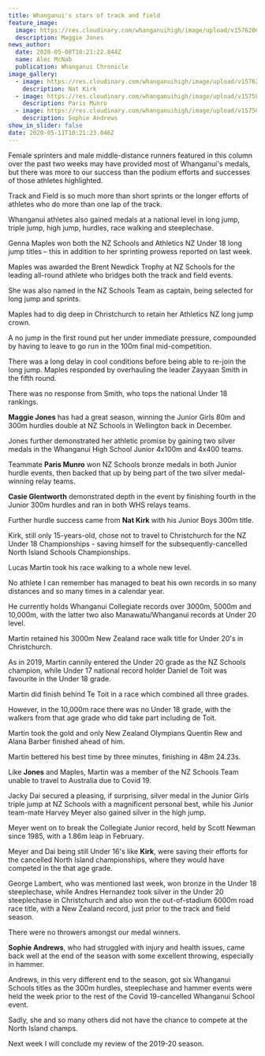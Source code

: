 ```yaml
---
title: Whanganui's stars of track and field
feature_image:
  image: https://res.cloudinary.com/whanganuihigh/image/upload/v1576206461/News/Maggie_Jones_chron_12.12.19.jpg
  description: Maggie Jones
news_author:
  date: 2020-05-08T10:21:22.844Z
  name: Alec McNab
  publication: Whanganui Chronicle
image_gallery:
  - image: https://res.cloudinary.com/whanganuihigh/image/upload/v1576206614/News/Nat_Kirk_Chron_12.12.19.jpg
    description: Nat Kirk
  - image: https://res.cloudinary.com/whanganuihigh/image/upload/v1575873251/News/16.jpg
    description: Paris Munro
  - image: https://res.cloudinary.com/whanganuihigh/image/upload/v1575873249/News/18.jpg
    description: Sophie Andrews
show_in_slider: false
date: 2020-05-11T10:21:23.046Z
---
```

Female sprinters and male middle-distance runners featured in this column over the past two weeks may have provided most of Whanganui's medals, but there was more to our success than the podium efforts and successes of those athletes highlighted.

Track and Field is so much more than short sprints or the longer efforts of athletes who do more than one lap of the track.

Whanganui athletes also gained medals at a national level in long jump, triple jump, high jump, hurdles, race walking and steeplechase.

Genna Maples won both the NZ Schools and Athletics NZ Under 18 long jump titles – this in addition to her sprinting prowess reported on last week.

Maples was awarded the Brent Newdick Trophy at NZ Schools for the leading all-round athlete who bridges both the track and field events.

She was also named in the NZ Schools Team as captain, being selected for long jump and sprints.

Maples had to dig deep in Christchurch to retain her Athletics NZ long jump crown.

A no jump in the first round put her under immediate pressure, compounded by having to leave to go run in the 100m final mid-competition.

There was a long delay in cool conditions before being able to re-join the long jump.
Maples responded by overhauling the leader Zayyaan Smith in the fifth round.

There was no response from Smith, who tops the national Under 18 rankings.

**Maggie Jones** has had a great season, winning the Junior Girls 80m and 300m hurdles double at NZ Schools in Wellington back in December.

Jones further demonstrated her athletic promise by gaining two silver medals in the Whanganui High School Junior 4x100m and 4x400 teams.

Teammate **Paris Munro** won NZ Schools bronze medals in both Junior hurdle events, then backed that up by being part of the two silver medal-winning relay teams.

**Casie Glentworth** demonstrated depth in the event by finishing fourth in the Junior 300m hurdles and ran in both WHS relays teams.

Further hurdle success came from **Nat Kirk** with his Junior Boys 300m title.

Kirk, still only 15-years-old, chose not to travel to Christchurch for the NZ Under 18 Championships - saving himself for the subsequently-cancelled North Island Schools Championships.

Lucas Martin took his race walking to a whole new level.

No athlete I can remember has managed to beat his own records in so many distances and so many times in a calendar year.

He currently holds Whanganui Collegiate records over 3000m, 5000m and 10,000m, with the latter two also Manawatu/Whanganui records at Under 20 level.

Martin retained his 3000m New Zealand race walk title for Under 20's in Christchurch.

As in 2019, Martin cannily entered the Under 20 grade as the NZ Schools champion, while Under 17 national record holder Daniel de Toit was favourite in the Under 18 grade.

Martin did finish behind Te Toit in a race which combined all three grades.

However, in the 10,000m race there was no Under 18 grade, with the walkers from that age grade who did take part including de Toit.

Martin took the gold and only New Zealand Olympians Quentin Rew and Alana Barber finished ahead of him.

Martin bettered his best time by three minutes, finishing in 48m 24.23s.

Like **Jones** and Maples, Martin was a member of the NZ Schools Team unable to travel to Australia due to Covid 19.

Jacky Dai secured a pleasing, if surprising, silver medal in the Junior Girls triple jump at NZ Schools with a magnificent personal best, while his Junior team-mate Harvey Meyer also gained silver in the high jump.

Meyer went on to break the Collegiate Junior record, held by Scott Newman since 1985, with a 1.86m leap in February.

Meyer and Dai being still Under 16's like **Kirk**, were saving their efforts for the cancelled North Island championships, where they would have competed in the that age grade.

George Lambert, who was mentioned last week, won bronze in the Under 18 steeplechase, while Andres Hernandez took silver in the Under 20 steeplechase in Christchurch and also won the out-of-stadium 6000m road race title, with a New Zealand record, just prior to the track and field season.

There were no throwers amongst our medal winners.

**Sophie Andrews**, who had struggled with injury and health issues, came back well at the end of the season with some excellent throwing, especially in hammer.

Andrews, in this very different end to the season, got six Whanganui Schools titles as the 300m hurdles, steeplechase and hammer events were held the week prior to the rest of the Covid 19-cancelled Whanganui School event.

Sadly, she and so many others did not have the chance to compete at the North Island champs.

Next week I will conclude my review of the 2019-20 season.